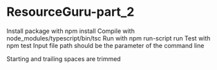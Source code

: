 # ResourceGuru-part_2

Install package with npm install
Compile with node_modules/typescript/bin/tsc
Run with npm run-script run
Test with npm test
Input file path should be the parameter of the command line

Starting and trailing spaces are trimmed
